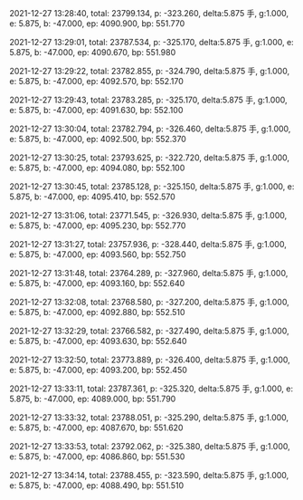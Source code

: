 2021-12-27 13:28:40, total: 23799.134, p: -323.260, delta:5.875 手, g:1.000, e: 5.875, b: -47.000, ep: 4090.900, bp: 551.770

2021-12-27 13:29:01, total: 23787.534, p: -325.170, delta:5.875 手, g:1.000, e: 5.875, b: -47.000, ep: 4090.670, bp: 551.980

2021-12-27 13:29:22, total: 23782.855, p: -324.790, delta:5.875 手, g:1.000, e: 5.875, b: -47.000, ep: 4092.570, bp: 552.170

2021-12-27 13:29:43, total: 23783.285, p: -325.170, delta:5.875 手, g:1.000, e: 5.875, b: -47.000, ep: 4091.630, bp: 552.100

2021-12-27 13:30:04, total: 23782.794, p: -326.460, delta:5.875 手, g:1.000, e: 5.875, b: -47.000, ep: 4092.500, bp: 552.370

2021-12-27 13:30:25, total: 23793.625, p: -322.720, delta:5.875 手, g:1.000, e: 5.875, b: -47.000, ep: 4094.080, bp: 552.100

2021-12-27 13:30:45, total: 23785.128, p: -325.150, delta:5.875 手, g:1.000, e: 5.875, b: -47.000, ep: 4095.410, bp: 552.570

2021-12-27 13:31:06, total: 23771.545, p: -326.930, delta:5.875 手, g:1.000, e: 5.875, b: -47.000, ep: 4095.230, bp: 552.770

2021-12-27 13:31:27, total: 23757.936, p: -328.440, delta:5.875 手, g:1.000, e: 5.875, b: -47.000, ep: 4093.560, bp: 552.750

2021-12-27 13:31:48, total: 23764.289, p: -327.960, delta:5.875 手, g:1.000, e: 5.875, b: -47.000, ep: 4093.160, bp: 552.640

2021-12-27 13:32:08, total: 23768.580, p: -327.200, delta:5.875 手, g:1.000, e: 5.875, b: -47.000, ep: 4092.880, bp: 552.510

2021-12-27 13:32:29, total: 23766.582, p: -327.490, delta:5.875 手, g:1.000, e: 5.875, b: -47.000, ep: 4093.630, bp: 552.640

2021-12-27 13:32:50, total: 23773.889, p: -326.400, delta:5.875 手, g:1.000, e: 5.875, b: -47.000, ep: 4093.200, bp: 552.450

2021-12-27 13:33:11, total: 23787.361, p: -325.320, delta:5.875 手, g:1.000, e: 5.875, b: -47.000, ep: 4089.000, bp: 551.790

2021-12-27 13:33:32, total: 23788.051, p: -325.290, delta:5.875 手, g:1.000, e: 5.875, b: -47.000, ep: 4087.670, bp: 551.620

2021-12-27 13:33:53, total: 23792.062, p: -325.380, delta:5.875 手, g:1.000, e: 5.875, b: -47.000, ep: 4086.860, bp: 551.530

2021-12-27 13:34:14, total: 23788.455, p: -323.590, delta:5.875 手, g:1.000, e: 5.875, b: -47.000, ep: 4088.490, bp: 551.510